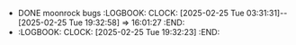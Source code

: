 - DONE moonrock bugs
  :LOGBOOK:
  CLOCK: [2025-02-25 Tue 03:31:31]--[2025-02-25 Tue 19:32:58] =>  16:01:27
  :END:
- :LOGBOOK:
  CLOCK: [2025-02-25 Tue 19:32:23]
  :END: